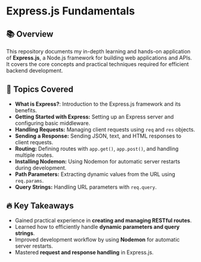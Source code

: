 # Express.js Fundamentals

## 📚 Overview
This repository documents my in-depth learning and hands-on application of **Express.js**, a Node.js framework for building web applications and APIs. It covers the core concepts and practical techniques required for efficient backend development.

## 🚀 **Topics Covered**
- **What is Express?**: Introduction to the Express.js framework and its benefits.
- **Getting Started with Express:** Setting up an Express server and configuring basic middleware.
- **Handling Requests:** Managing client requests using `req` and `res` objects.
- **Sending a Response:** Sending JSON, text, and HTML responses to client requests.
- **Routing:** Defining routes with `app.get()`, `app.post()`, and handling multiple routes.
- **Installing Nodemon:** Using Nodemon for automatic server restarts during development.
- **Path Parameters:** Extracting dynamic values from the URL using `req.params`.
- **Query Strings:** Handling URL parameters with `req.query`.

## 🔥 **Key Takeaways**
- Gained practical experience in **creating and managing RESTful routes**.
- Learned how to efficiently handle **dynamic parameters and query strings**.
- Improved development workflow by using **Nodemon** for automatic server restarts.
- Mastered **request and response handling** in Express.js.

